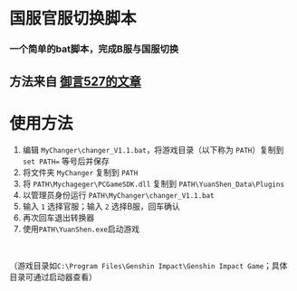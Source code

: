 # 国服官服切换脚本
### 一个简单的bat脚本，完成B服与国服切换

## 方法来自 [御言527的文章](https://www.bilibili.com/read/cv22161567/?spm_id_from=333.999.collection.opus.click)

# 使用方法
1. 编辑 `MyChanger\changer_V1.1.bat`，将游戏目录（以下称为 `PATH`）复制到 `set PATH=` 等号后并保存
2. 将文件夹 `MyChanger` 复制到 `PATH`
3. 将 `PATH\Mychageger\PCGameSDK.dll` 复制到 `PATH\YuanShen_Data\Plugins`
4. 以管理员身份运行 `PATH\MyChanger\changer_V1.1.bat`
5. 输入 `1` 选择官服；输入 `2` 选择B服，回车确认
6. 再次回车退出转换器
7. 使用`PATH\YuanShen.exe`启动游戏
<br>

（游戏目录如`C:\Program Files\Genshin Impact\Genshin Impact Game`；具体目录可通过启动器查看）<br>
